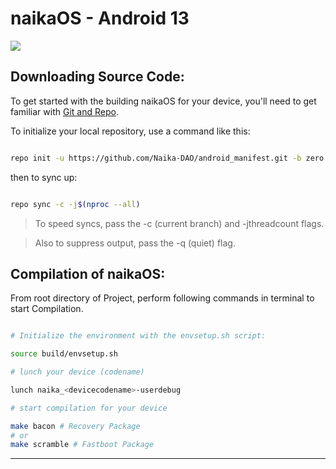 # naikaOS - Android 13
![](https://i.imgur.com/LyE9EfX.png)

## **Downloading Source Code:**

To get started with the building naikaOS for your device, you'll need to get familiar with [Git and Repo](http://source.android.com/source/using-repo.html).

To initialize your local repository, use a command like this:


```bash

repo init -u https://github.com/Naika-DAO/android_manifest.git -b zero

```

  

then to sync up:

  

```bash

repo sync -c -j$(nproc --all)

```

  

> To speed syncs, pass the -c (current branch) and -jthreadcount flags.

> Also to suppress output, pass the -q (quiet) flag.

  
  

## Compilation of naikaOS:

  

From root directory of Project, perform following commands in terminal to start Compilation.

```bash

# Initialize the environment with the envsetup.sh script:

source build/envsetup.sh

# lunch your device (codename)

lunch naika_<devicecodename>-userdebug

# start compilation for your device

make bacon # Recovery Package
# or
make scramble # Fastboot Package

```

-----------------------------------------------------------------------------
